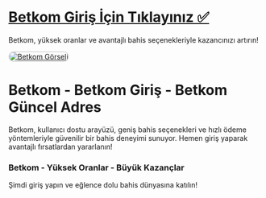 # <a href="https://t2m.io/2284401">Betkom Giriş İçin Tıklayınız ✅</a>  
Betkom, yüksek oranlar ve avantajlı bahis seçenekleriyle kazancınızı artırın!

<a href="https://t2m.io/2284401" title="Betkom">
    <img src="https://i.ibb.co/gtF7ptH/photo-2025-01-13-14-27-16.jpg" alt="Betkom Görseli" style="max-width: 100%; border: 2px solid #ddd; border-radius: 10px;">
</a>

# Betkom - Betkom Giriş - Betkom Güncel Adres  
Betkom, kullanıcı dostu arayüzü, geniş bahis seçenekleri ve hızlı ödeme yöntemleriyle güvenilir bir bahis deneyimi sunuyor. Hemen giriş yaparak avantajlı fırsatlardan yararlanın!

<h3>Betkom - Yüksek Oranlar - Büyük Kazançlar</h3>
<p>Şimdi giriş yapın ve eğlence dolu bahis dünyasına katılın!</p>

